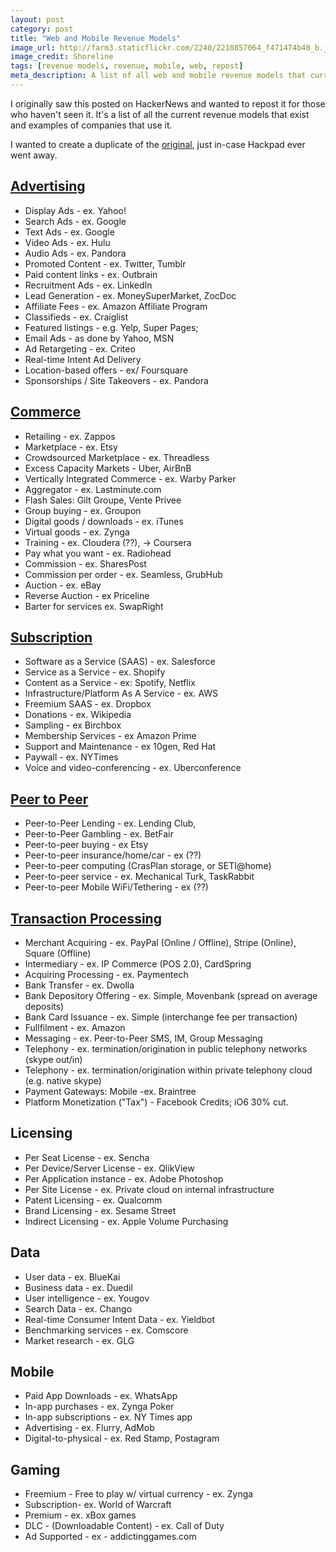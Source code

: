 ```yaml
---
layout: post
category: post
title: "Web and Mobile Revenue Models"
image_url: http://farm3.staticflickr.com/2240/2210857064_f471474b40_b.jpg
image_credit: Shoreline
tags: [revenue models, revenue, mobile, web, repost]
meta_description: A list of all web and mobile revenue models that currently exist.
---
```


I originally saw this posted on HackerNews and wanted to repost it for those who haven't seen it. It's a list of all the current revenue models that exist and examples of companies that use it. 

I wanted to create a duplicate of the [original][1], just in-case Hackpad ever went away.

## [Advertising](http://www.avc.com/a_vc/2012/12/mba-mondays-revenue-models-advertising.html)

* Display Ads - ex. Yahoo!
* Search Ads - ex. Google
* Text Ads - ex. Google
* Video Ads - ex. Hulu
* Audio Ads - ex. Pandora
* Promoted Content - ex. Twitter, Tumblr
* Paid content links - ex. Outbrain
* Recruitment Ads - ex. LinkedIn
* Lead Generation - ex. MoneySuperMarket, ZocDoc
* Affiliate Fees - ex. Amazon Affiliate Program
* Classifieds - ex. Craiglist
* Featured listings - e.g. Yelp, Super Pages;
* Email Ads - as done by Yahoo, MSN
* Ad Retargeting - ex. Criteo 
* Real-time Intent Ad Delivery
* Location-based offers - ex/ Foursquare
* Sponsorships / Site Takeovers -  ex. Pandora

## [Commerce](http://www.avc.com/a_vc/2012/12/mba-mondays-revenue-models-commerce.html)

* Retailing - ex. Zappos
* Marketplace - ex. Etsy
* Crowdsourced Marketplace - ex. Threadless
* Excess Capacity Markets - Uber, AirBnB
* Vertically Integrated Commerce - ex. Warby Parker
* Aggregator - ex. Lastminute.com
* Flash Sales:  Gilt Groupe, Vente Privee
* Group buying - ex. Groupon
* Digital goods / downloads - ex. iTunes
* Virtual goods - ex. Zynga
* Training - ex. Cloudera (??), -> Coursera
* Pay what you want - ex. Radiohead
* Commission - ex. SharesPost
* Commission per order - ex. Seamless, GrubHub
* Auction - ex. eBay
* Reverse Auction - ex Priceline
* Barter for services ex. SwapRight

## [Subscription](http://www.avc.com/a_vc/2013/01/mba-mondays-revenue-models-subscriptions.html)
* Software as a Service (SAAS) - ex. Salesforce
* Service as a Service - ex. Shopify
* Content as a Service - ex: Spotify, Netflix
* Infrastructure/Platform As A Service - ex. AWS
* Freemium SAAS - ex. Dropbox
* Donations - ex. Wikipedia
* Sampling - ex Birchbox
* Membership Services - ex Amazon Prime
* Support and Maintenance - ex 10gen, Red Hat
* Paywall - ex. NYTimes
* Voice and video-conferencing - ex. Uberconference

## [Peer to Peer](http://www.avc.com/a_vc/2013/01/mba-mondays-revenue-models-peer-to-peer.html)
* Peer-to-Peer Lending - ex. Lending Club,
* Peer-to-Peer Gambling - ex. BetFair
* Peer-to-peer buying - ex Etsy
* Peer-to-peer insurance/home/car - ex (??)
* Peer-to-peer computing (CrasPlan storage, or SETI@home)
* Peer-to-peer service - ex. Mechanical Turk, TaskRabbit
* Peer-to-peer Mobile WiFi/Tethering - ex (??)

## [Transaction Processing](http://www.avc.com/a_vc/2013/01/mba-mondays-revenue-models-transaction-processing.html)
* Merchant Acquiring - ex. PayPal (Online / Offline), Stripe (Online), Square (Offline)
* Intermediary - ex. IP Commerce (POS 2.0), CardSpring
* Acquiring Processing - ex. Paymentech
* Bank Transfer - ex. Dwolla
* Bank Depository Offering - ex. Simple, Movenbank (spread on average deposits)
* Bank Card Issuance - ex. Simple (interchange fee per transaction)
* Fullfilment - ex. Amazon
* Messaging - ex. Peer-to-Peer SMS, IM, Group Messaging
* Telephony - ex. termination/origination in public telephony networks (skype out/in)
* Telephony - ex. termination/origination within private telephony cloud (e.g. native skype)
* Payment Gateways: Mobile -ex. Braintree
* Platform Monetization ("Tax") - Facebook Credits; iO6 30% cut.

## Licensing
* Per Seat License - ex. Sencha
* Per Device/Server License - ex. QlikView
* Per Application instance - ex. Adobe Photoshop
* Per Site License - ex. Private cloud on internal infrastructure
* Patent Licensing - ex. Qualcomm
* Brand Licensing - ex. Sesame Street
* Indirect Licensing - ex. Apple Volume Purchasing

## Data
* User data - ex. BlueKai
* Business data - ex. Duedil
* User intelligence - ex. Yougov
* Search Data - ex. Chango
* Real-time Consumer Intent Data - ex. Yieldbot
* Benchmarking services - ex. Comscore
* Market research - ex. GLG

## Mobile
* Paid App Downloads - ex. WhatsApp
* In-app purchases - ex. Zynga Poker
* In-app subscriptions - ex. NY Times app
* Advertising - ex. Flurry, AdMob
* Digital-to-physical - ex. Red Stamp, Postagram

## Gaming
* Freemium - Free to play w/ virtual currency - ex. Zynga
* Subscription-  ex. World of Warcraft
* Premium - ex. xBox games
* DLC - (Downloadable Content)  - ex. Call of Duty
* Ad Supported - ex - addictinggames.com

[1]: https://hackpad.com/EgXuEtSibE7
